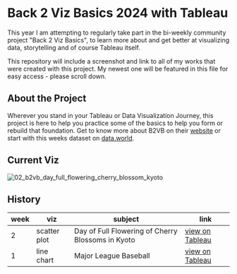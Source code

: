 # Back 2 Viz Basics 2024 with Tableau

This year I am attempting to regularly take part in the bi-weekly community project "Back 2 Viz Basics", to learn more about and get better at visualizing data, storytelling and of course Tableau itself.

This repository will include a screenshot and link to all of my works that were created with this project. My newest one will be featured in this file for easy access - please scroll down.

## About the Project
Wherever you stand in your Tableau or Data Visualization Journey, this project is here to help you practice some of the basics to help you form or rebuild that foundation. Get to know more about B2VB on their [website](https://www.thetableaustudentguide.com/vizbasics) or start with this weeks dataset on [data.world](https://data.world/back2vizbasics).

## Current Viz
![02_b2vb_day_full_flowering_cherry_blossom_kyoto](https://github.com/annapuu/tableau-back2vizbasics-2024/assets/149669892/aea5372c-de34-4610-91cc-1456cd79f742)



## History
| week | viz | subject | link |
| ---- | --- | --------| ---- |
| 2 | scatter plot | Day of Full Flowering of Cherry Blossoms in Kyoto | [view on Tableau](https://public.tableau.com/app/profile/anna.puck/viz/DayofFullFloweringofCherryBlossomsinKyoto/Dashboard1) |
| 1 | line chart | Major League Baseball | [view on Tableau](https://public.tableau.com/app/profile/anna.puck/viz/MajorLeagueBaseballPlayerSalaries/Dashboard1) |
